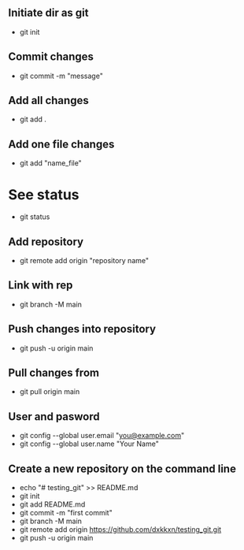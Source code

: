 ## Initiate dir as git
- git init
## Commit changes
- git commit -m "message"
## Add all changes
- git add .
## Add one file changes
- git add "name_file"
# See status
- git status
## Add repository
- git remote add origin "repository name"
## Link with rep
- git branch -M main
## Push changes into repository
- git push -u origin main
## Pull changes from
- git pull origin main
## User and pasword
- git config --global user.email "you@example.com"
- git config --global user.name "Your Name"
## Create a new repository on the command line
- echo "# testing_git" >> README.md
- git init
- git add README.md
- git commit -m "first commit"
- git branch -M main
- git remote add origin https://github.com/dxkkxn/testing_git.git
- git push -u origin main
